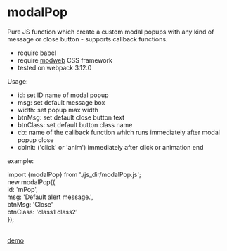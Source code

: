 # modalPop
Pure JS function which create a custom modal popups with any kind of message or close button - supports callback functions.


* require babel
* require <a href="https://github.com/modwebpl/modweb_">modweb</a> CSS framework
* tested on webpack 3.12.0


Usage:

- id: set ID name of modal popup
- msg: set default message box
- width: set popup max width
- btnMsg: set default close button text
- btnClass: set default button class name
- cb: name of the callback function which runs immediately after modal popup close
- cbInit: ('click' or 'anim') immediately after click or animation end

example:

import {modalPop} from './js_dir/modalPop.js';<br>
new modalPop({<br>
  id: 'mPop',<br>
  msg: '<span class="alert">Default alert message.</span>',<br>
  btnMsg: 'Close'<br>
  btnClass: 'class1 class2'<br>
});<br><br>

<a href="http://www.modweb.pl/projects/css-framework/">demo</a>
